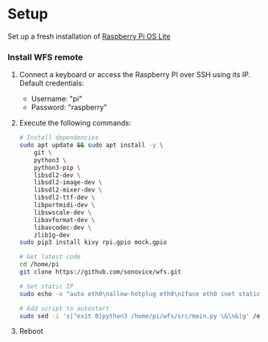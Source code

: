 # Setup
Set up a fresh installation of [Raspberry Pi OS Lite](https://www.raspberrypi.org/software/operating-systems/#raspberry-pi-os-32-bit)



### Install WFS remote
1. Connect a keyboard or access the Raspberry PI over SSH using its IP. Default credentials:
   * Username: "pi"  
   * Password: "raspberry"

2. Execute the following commands:

   ```bash
   # Install dependencies
   sudo apt update && sudo apt install -y \
       git \
       python3 \
       python3-pip \
       libsdl2-dev \
       libsdl2-image-dev \
       libsdl2-mixer-dev \
       libsdl2-ttf-dev \
       libportmidi-dev \
       libswscale-dev \
       libavformat-dev \
       libavcodec-dev \
       zlib1g-dev
   sudo pip3 install kivy rpi.gpio mock.gpio
   
   # Get latest code
   cd /home/pi
   git clone https://github.com/sonovice/wfs.git

   # Set static IP
   sudo echo -e "auto eth0\nallow-hotplug eth0\niface eth0 inet static\naddress 192.168.1.99\nnetmask 255.255.255.0\ngateway 192.168.1.254\n" >> /etc/network/interfaces
   
   # Add script to autostart
   sudo sed -i 's|^exit 0|python3 /home/pi/wfs/src/main.py \&\n&|g' /etc/rc.local
   ```
3. Reboot
